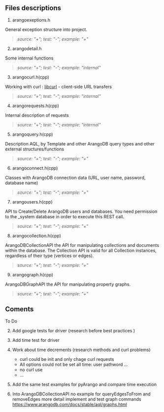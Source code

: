 ## Files descriptions

1. arangoexeptions.h

General exception structure into project.

> _source: "+";    test: "-";  example: "+"_


2. arangodetail.h

Some internal functions

> *source: "+";    test: "-";  example: "internal"*

3. arangocurl.h(cpp)

Working with curl : [libcurl](https://curl.haxx.se/libcurl/c/libcurl.html) - client-side URL transfers

> *source: "+";    test: "-";  example: "internal"*

4. arangorequests.h(cpp)

Internal description of requests

> *source: "+";    test: "-";  example: "internal"*

5. arangoquery.h(cpp)

Description AQL, by Template and other ArangoDB query types and other external structures/functions

> *source: "+";    test: "-";  example: "+"*


6. arangoconnect.h(cpp)

Classes with ArangoDB  connection data (URL, user name, password, database name)

> *source: "+";    test: "-";  example: "+"*

7. arangousers.h(cpp)

API to Create/Delete ArangoDB users and databases. You need permission to the _system database in order to execute this REST call.

> *source: "+";    test: "-";  example: "+"*

8. arangocollection.h(cpp)

ArangoDBCollectionAPI the API for manipulating collections and documents within the database. The Collection API is valid for all Collection instances, regardless of their type (vertices or edges).

> *source: "+";    test: "-";  example: "+"*

9. arangograph.h(cpp)

ArangoDBGraphAPI the API for manipulating property graphs.

> *source: "+";    test: "-";  example: "+"*

## Coments

To Do


2. Add google tests for driver (research before best practices )

3. Add time test for driver

4. Work about time decrements  (research methods and curl problems)

    - curl could be init and only chage curl requests
    - All options could not be set all time: user pathword ...
    - no curl use
    - ...

5. Add the same test examples for pyArango and compare time execution

6. Into ArangoDBCollectionAPI no example for queryEdgesToFrom and removeEdges
   more detail implement and test graph commands
   https://www.arangodb.com/docs/stable/aql/graphs.html





